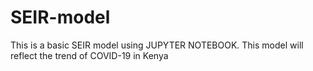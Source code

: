# SEIR-model
This is a basic SEIR model using JUPYTER NOTEBOOK.
This model will reflect the trend of COVID-19 in Kenya
